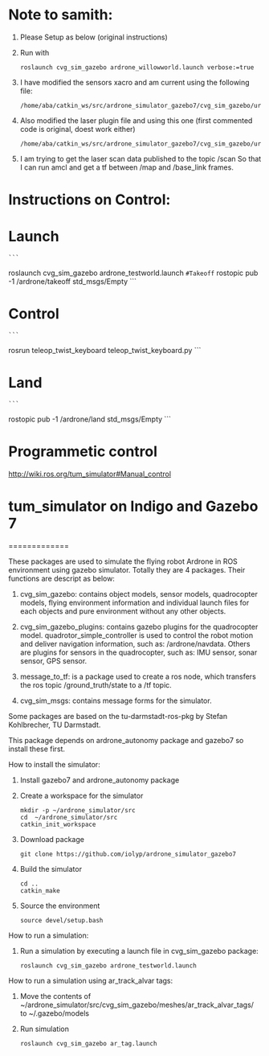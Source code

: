 #  Note to samith: 

1. Please Setup as below (original instructions)
2. Run with 

    ```
    roslaunch cvg_sim_gazebo ardrone_willowworld.launch verbose:=true
    ```

3. I have modified the sensors xacro and am current using the following file:
    ```
    /home/aba/catkin_ws/src/ardrone_simulator_gazebo7/cvg_sim_gazebo/urdf/quadrotor_sensors_new.urdf.xacro
    ```

4. Also modified the laser plugin file and using this one (first commented code is original, doest work either)
    ```
    /home/aba/catkin_ws/src/ardrone_simulator_gazebo7/cvg_sim_gazebo/urdf/sensors/hokuyo_utm30lx.urdf.xacro
    ```
    
5. I am trying to get the laser scan data published to the topic /scan So that I can run amcl and get a tf between /map and /base_link frames.

# Instructions on Control:

# Launch
    ```
roslaunch cvg_sim_gazebo ardrone_testworld.launch
    ```
#Takeoff
    ```
rostopic pub -1 /ardrone/takeoff std_msgs/Empty
    ```
# Control
    ```
rosrun teleop_twist_keyboard teleop_twist_keyboard.py
    ```
# Land
    ```
rostopic pub -1 /ardrone/land std_msgs/Empty
    ```

# Programmetic control

http://wiki.ros.org/tum_simulator#Manual_control


# tum_simulator on Indigo and Gazebo 7
=============

These packages are used to simulate the flying robot Ardrone in ROS environment using gazebo simulator. Totally they are 4 packages. Their functions are descript as below:

1. cvg_sim_gazebo: contains object models, sensor models, quadrocopter models, flying environment information and individual launch files for each objects and pure environment without any other objects.

2. cvg_sim_gazebo_plugins: contains gazebo plugins for the quadrocopter model. quadrotor_simple_controller is used to control the robot motion and deliver navigation information, such as: /ardrone/navdata. Others are plugins for sensors in the quadrocopter, such as: IMU sensor, sonar sensor, GPS sensor.

3. message_to_tf: is a package used to create a ros node, which transfers the ros topic /ground_truth/state to a /tf topic.

4. cvg_sim_msgs: contains message forms for the simulator.

Some packages are based on the tu-darmstadt-ros-pkg by Stefan Kohlbrecher, TU Darmstadt.

This package depends on ardrone_autonomy package and gazebo7 so install these first.

How to install the simulator:

1. Install gazebo7 and ardrone_autonomy package

2. Create a workspace for the simulator

    ```
    mkdir -p ~/ardrone_simulator/src
    cd  ~/ardrone_simulator/src
    catkin_init_workspace
    ```
2. Download package

    ```
    git clone https://github.com/iolyp/ardrone_simulator_gazebo7
    ```
3. Build the simulator

    ```
    cd ..
    catkin_make
    ```
4. Source the environment

    ```
    source devel/setup.bash
    ```
How to run a simulation:

1. Run a simulation by executing a launch file in cvg_sim_gazebo package:

    ```
    roslaunch cvg_sim_gazebo ardrone_testworld.launch
    ```

How to run a simulation using ar_track_alvar tags:

1. Move the contents of  ~/ardrone_simulator/src/cvg_sim_gazebo/meshes/ar_track_alvar_tags/ to  ~/.gazebo/models

2. Run simulation

    ```
    roslaunch cvg_sim_gazebo ar_tag.launch
    ```
